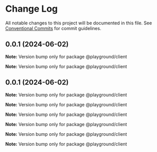 # Change Log

All notable changes to this project will be documented in this file.
See [Conventional Commits](https://conventionalcommits.org) for commit guidelines.

## 0.0.1 (2024-06-02)

**Note:** Version bump only for package @playground/client

**Note:** Version bump only for package @playground/client

## 0.0.1 (2024-06-02)

**Note:** Version bump only for package @playground/client

**Note:** Version bump only for package @playground/client

**Note:** Version bump only for package @playground/client

**Note:** Version bump only for package @playground/client

**Note:** Version bump only for package @playground/client

**Note:** Version bump only for package @playground/client
